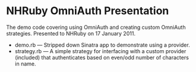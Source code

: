 NHRuby OmniAuth Presentation
============================

The demo code covering using OmniAuth and creating custom OmniAuth strategies.  Presented to NHRuby on 17 January 2011.

* demo.rb &mdash; Stripped down Sinatra app to demonstrate using a provider.
* strategy.rb &mdash; A simple strategy for interfacing with a custom provider (included) that authenticates based on even/odd number of characters in name.

